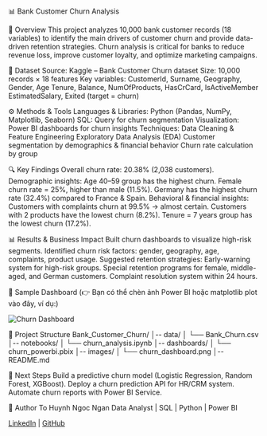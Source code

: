 📊 Bank Customer Churn Analysis

📌 Overview
This project analyzes 10,000 bank customer records (18 variables) to identify the main drivers of customer churn and provide data-driven retention strategies.
Churn analysis is critical for banks to reduce revenue loss, improve customer loyalty, and optimize marketing campaigns.

📂 Dataset
Source: Kaggle – Bank Customer Churn dataset
Size: 10,000 records × 18 features
Key variables:
CustomerId, Surname, Geography, Gender, Age
Tenure, Balance, NumOfProducts, HasCrCard, IsActiveMember
EstimatedSalary, Exited (target = churn)

⚙️ Methods & Tools
Languages & Libraries: Python (Pandas, NumPy, Matplotlib, Seaborn)
SQL: Query for churn segmentation
Visualization: Power BI dashboards for churn insights
Techniques:
Data Cleaning & Feature Engineering
Exploratory Data Analysis (EDA)
Customer segmentation by demographics & financial behavior
Churn rate calculation by group

🔍 Key Findings
Overall churn rate: 20.38% (2,038 customers).
Demographic insights:
Age 40–59 group has the highest churn.
Female churn rate = 25%, higher than male (11.5%).
Germany has the highest churn rate (32.4%) compared to France & Spain.
Behavioral & financial insights:
Customers with complaints churn at 99.5% → almost certain.
Customers with 2 products have the lowest churn (8.2%).
Tenure = 7 years group has the lowest churn (17.2%).

📊 Results & Business Impact
Built churn dashboards to visualize high-risk segments.
Identified churn risk factors: gender, geography, age, complaints, product usage.
Suggested retention strategies:
Early-warning system for high-risk groups.
Special retention programs for female, middle-aged, and German customers.
Complaint resolution system within 24 hours.

📸 Sample Dashboard
(👉 Bạn có thể chèn ảnh Power BI hoặc matplotlib plot vào đây, ví dụ:)

![Churn Dashboard](images/churn_dashboard.png)

📂 Project Structure
Bank_Customer_Churn/
│-- data/
│   └── Bank_Churn.csv
│-- notebooks/
│   └── churn_analysis.ipynb
│-- dashboards/
│   └── churn_powerbi.pbix
│-- images/
│   └── churn_dashboard.png
│-- README.md

🚀 Next Steps
Build a predictive churn model (Logistic Regression, Random Forest, XGBoost).
Deploy a churn prediction API for HR/CRM system.
Automate churn reports with Power BI Service.

👤 Author
To Huynh Ngoc Ngan
Data Analyst | SQL | Python | Power BI

[LinkedIn](https://www.linkedin.com/in/nganto0125/)
 | [GitHub](https://github.com/celine1252/)
